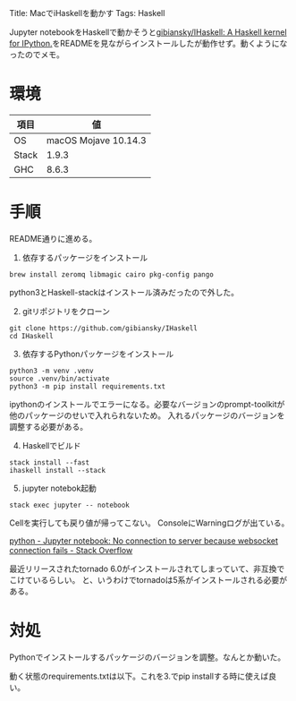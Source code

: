 Title: MacでiHaskellを動かす
Tags: Haskell

Jupyter notebookをHaskellで動かそうと[gibiansky/IHaskell: A Haskell kernel for IPython.](https://github.com/gibiansky/IHaskell)をREADMEを見ながらインストールしたが動作せず。動くようになったのでメモ。

# 環境
| 項目 | 値 |
| ---- | --- |
| OS | macOS Mojave 10.14.3 |
| Stack | 1.9.3 |
| GHC | 8.6.3 |

# 手順
README通りに進める。
1. 依存するパッケージをインストール
```
brew install zeromq libmagic cairo pkg-config pango
```
python3とHaskell-stackはインストール済みだったので外した。

2. gitリポジトリをクローン
```
git clone https://github.com/gibiansky/IHaskell
cd IHaskell
```

3. 依存するPythonパッケージをインストール
```
python3 -m venv .venv
source .venv/bin/activate
python3 -m pip install requirements.txt
```
ipythonのインストールでエラーになる。必要なバージョンのprompt-toolkitが他のパッケージのせいで入れられないため。
入れるパッケージのバージョンを調整する必要がある。

4. Haskellでビルド
```
stack install --fast
ihaskell install --stack
```

5. jupyter notebok起動
```
stack exec jupyter -- notebook
```

Cellを実行しても戻り値が帰ってこない。
ConsoleにWarningログが出ている。

[python - Jupyter notebook: No connection to server because websocket connection fails - Stack Overflow](https://stackoverflow.com/questions/54963043/jupyter-notebook-no-connection-to-server-because-websocket-connection-fails)

最近リリースされたtornado 6.0がインストールされてしまっていて、非互換でこけているらしい。
と、いうわけでtornadoは5系がインストールされる必要がある。

# 対処
Pythonでインストールするパッケージのバージョンを調整。なんとか動いた。

動く状態のrequirements.txtは以下。これを3.でpip installする時に使えば良い。

<script src="https://gist.github.com/meganehouser/32d8a93e3d8b13cbceb6a6f2eb339f1d.js"></script>